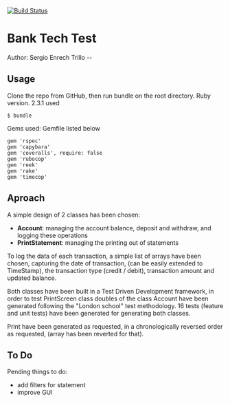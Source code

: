 [![Build Status](https://travis-ci.org/tigretoncio/airport_challenge.svg?branch=master)](https://travis-ci.org/tigretoncio/airport_challenge)

# Bank Tech Test

Author: Sergio Enrech Trillo -- 

## Usage
Clone the repo from GitHub, then run bundle on the root directory.
Ruby version. 2.3.1 used

```
$ bundle
```
Gems used: Gemfile listed below

```
gem 'rspec'
gem 'capybara'
gem 'coveralls', require: false
gem 'rubocop'
gem 'reek'
gem 'rake'
gem 'timecop'

```

## Aproach

A simple design of 2 classes has been chosen:   

- **Account**: managing the account balance, deposit and withdraw, and logging these operations  
- **PrintStatement**: managing the printing out of statements

To log the data of each transaction, a simple list of arrays have been chosen, capturing the date of transaction, (can be easily extended to TimeStamp), the transaction type (credit / debit), transaction amount and updated balance.

Both classes have been built in a Test Driven Development framework, in order to test PrintScreen class doubles of the class Account have been generated following the "London school" test methodology.  16 tests (feature and unit tests) have been generated for generating both classes.

Print have been generated as requested, in a chronologically reversed order as requested, (array has been reverted for that).

## To Do

Pending things to do:

- add filters for statement
- improve GUI


